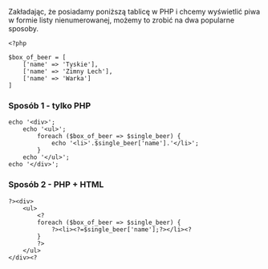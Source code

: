 Zakładając, że posiadamy poniższą tablicę w PHP i chcemy wyświetlić piwa w formie listy nienumerowanej, możemy to zrobić na dwa popularne sposoby.

```
<?php

$box_of_beer = [
    ['name' => 'Tyskie'],
    ['name' => 'Zimny Lech'],
    ['name' => 'Warka']
]
```

### Sposób 1 - tylko PHP

```
echo '<div>';
    echo '<ul>';
        foreach ($box_of_beer => $single_beer) {
            echo '<li>'.$single_beer['name'].'</li>';
        }
    echo '</ul>';
echo '</div>';
```

### Sposób 2 - PHP + HTML

```
?><div>
    <ul>
        <?
        foreach ($box_of_beer => $single_beer) {
            ?><li><?=$single_beer['name'];?></li><?
        }
        ?>
    </ul>
</div><?
```
